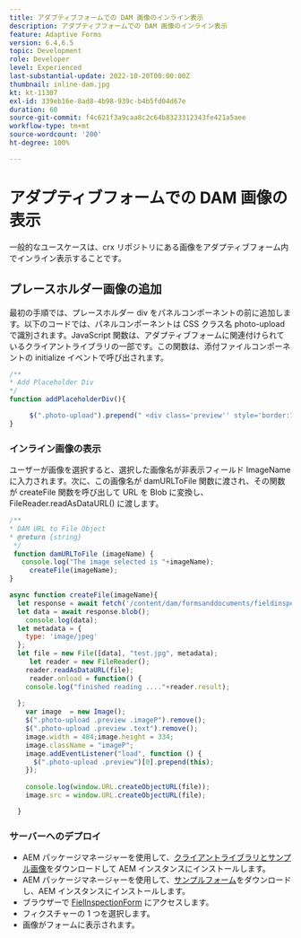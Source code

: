 ```yaml
---
title: アダプティブフォームでの DAM 画像のインライン表示
description: アダプティブフォームでの DAM 画像のインライン表示
feature: Adaptive Forms
version: 6.4,6.5
topic: Development
role: Developer
level: Experienced
last-substantial-update: 2022-10-20T00:00:00Z
thumbnail: inline-dam.jpg
kt: kt-11307
exl-id: 339eb16e-8ad8-4b98-939c-b4b5fd04d67e
duration: 60
source-git-commit: f4c621f3a9caa8c2c64b8323312343fe421a5aee
workflow-type: tm+mt
source-wordcount: '200'
ht-degree: 100%

---
```


# アダプティブフォームでの DAM 画像の表示

一般的なユースケースは、crx リポジトリにある画像をアダプティブフォーム内でインライン表示することです。

## プレースホルダー画像の追加

最初の手順では、プレースホルダー div をパネルコンポーネントの前に追加します。以下のコードでは、パネルコンポーネントは CSS クラス名 photo-upload で識別されます。JavaScript 関数は、アダプティブフォームに関連付けられているクライアントライブラリの一部です。この関数は、添付ファイルコンポーネントの initialize イベントで呼び出されます。

```javascript
/**
* Add Placeholder Div
*/
function addPlaceholderDiv(){

     $(".photo-upload").prepend(" <div class='preview'' style='border:1px dotted;height:225px;width:175px;text-align:center'><br><br><div class='text'>The Image will appear here</div></div><br>");
}
```

### インライン画像の表示

ユーザーが画像を選択すると、選択した画像名が非表示フィールド ImageName に入力されます。次に、この画像名が damURLToFile 関数に渡され、その関数が createFile 関数を呼び出して URL を Blob に変換し、FileReader.readAsDataURL() に渡します。

```javascript
/**
* DAM URL to File Object
* @return {string} 
 */
 function damURLToFile (imageName) {
   console.log("The image selected is "+imageName);
     createFile(imageName);
}
```

```javascript
async function createFile(imageName){
  let response = await fetch('/content/dam/formsanddocuments/fieldinspection/images/'+imageName);
  let data = await response.blob();
    console.log(data);
  let metadata = {
    type: 'image/jpeg'
  };
  let file = new File([data], "test.jpg", metadata);
     let reader = new FileReader();
    reader.readAsDataURL(file);
     reader.onload = function() {
    console.log("finished reading ...."+reader.result);
    
  };
    var image  = new Image();
    $(".photo-upload .preview .imageP").remove();
    $(".photo-upload .preview .text").remove();
    image.width = 484;image.height = 334;
    image.className = "imageP";
    image.addEventListener("load", function () {
      $(".photo-upload .preview")[0].prepend(this);
    });
    
    console.log(window.URL.createObjectURL(file));
    image.src = window.URL.createObjectURL(file);

  }
```

### サーバーへのデプロイ

* AEM パッケージマネージャーを使用して、[クライアントライブラリとサンプル画像](assets/InlineDAMImage.zip)をダウンロードして AEM インスタンスにインストールします。
* AEM パッケージマネージャーを使用して、[サンプルフォーム](assets/FieldInspectionForm.zip)をダウンロードし、AEM インスタンスにインストールします。
* ブラウザーで [FielInspectionForm](http://localhost:4502/content/dam/formsanddocuments/fieldinspection/fieldinspection/jcr:content?wcmmode=disabled) にアクセスします。
* フィクスチャーの 1 つを選択します。
* 画像がフォームに表示されます。
